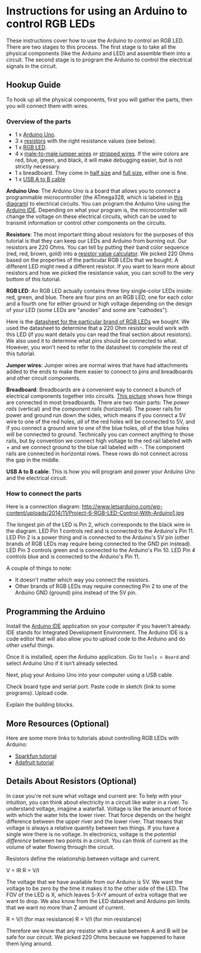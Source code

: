 # Instructions for using an Arduino to control RGB LEDs

These instructions cover how to use the Arduino to control an RGB LED. There are two stages to this process. The first stage is to take all the physical components (like the Arduino and LED) and assemble them into a circuit. The second stage is to program the Arduino to control the electrical signals in the circuit.

## Hookup Guide

To hook up all the physical components, first you will gather the parts, then you will connect them with wires.

### Overview of the parts

* 1 x [Arduino Uno](https://www.robomart.com/image/catalog/RM0058/02.jpg).
* 3 x [resistors](http://www.goldmine-elec-products.com/images/G440RB.jpg) with the right resistance values (see below).
* 1 x [RGB LED](https://i.stack.imgur.com/QCE8X.png).
* 4 x [male-to-male jumper wires](https://cdn.solarbotics.com/products/photos/03e0f1ccebb02b4dc5cc17e395d3049b/45040-dscn0624.jpg?w=800) or [stripped wires](https://cdn.instructables.com/FZ8/V12B/GYVDJLMY/FZ8V12BGYVDJLMY.MEDIUM.jpg). If the wire colors are red, blue, green, and black, it will make debugging easier, but is not strictly necessary.
* 1 x breadboard. They come in [half size](https://cdn-shop.adafruit.com/970x728/64-00.jpg) and [full size](https://www.electrokit.com/public/upload/productimage/41936-8616-4.jpg), either one is fine.
* 1 x [USB A to B cable](https://shop.mchobby.be/142-thickbox_default/cable-usb-type-a-b-arduino-uno.jpg)

**Arduino Uno**: The Arduino Uno is a board that allows you to connect a programmable microcontroller (the ATmega328, which is labeled in [this diagram](http://www.jtagelectronics.com/wp-content/uploads/2015/08/Arduino-Uno-R3-with-Part-Labels.jpg)) to electrical circuits. You can program the Arduino Uno using the [Arduino IDE](http://learn.linksprite.com/wp-content/uploads/2013/11/Arduino1Blink.png). Depending on what your program is, the microcontroller will change the voltage on these electrical circuits, which can be used to transmit information or control other components on the circuits.

**Resistors**: The most important thing about resistors for the purposes of this tutorial is that they can keep our LEDs and Arduino from burning out. Our resistors are 220 Ohms. You can tell by putting their band color sequence (red, red, brown, gold) into a [resistor value calculator](http://www.digikey.com/en/resources/conversion-calculators/conversion-calculator-resistor-color-code-4-band). We picked 220 Ohms based on the properties of the particular RGB LEDs that we bought. A different LED might need a different resistor. If you want to learn more about resistors and how we picked the resistance value, you can scroll to the very bottom of this tutorial.

**RGB LED**: An RGB LED actually contains three tiny single-color LEDs inside: red, green, and blue. There are four pins on an RGB LED, one for each color and a fourth one for either ground or high voltage depending on the design of your LED (some LEDs are "anodes" and some are "cathodes").

Here is the [datasheet for the particular brand of RGB LEDs](http://cdn.sparkfun.com/datasheets/Components/LED/YSL-R596AR3G4B5C-C10.pdf) we bought. We used the datasheet to determine that a 220 Ohm resistor would work with this LED (if you want details you can read the final section about resistors). We also used it to determine what pins should be connected to what. However, you won't need to refer to the datasheet to complete the rest of this tutorial.

**Jumper wires**: Jumper wires are normal wires that have had attachments added to the ends to make them easier to connect to pins and breadboards and other circuit components.

**Breadboard**: Breadboards are a convenient way to connect a bunch of electrical components together into circuits. [This picture](https://cdn.sparkfun.com/assets/3/d/f/a/9/518c0b34ce395fea62000002.jpg) shows how things are connected in most breadboards. There are two main parts: The _power rails_ (vertical) and the _component rails_ (horizontal). The power rails for power and ground run down the sides, which means if you connect a 5V wire to one of the red holes, _all_ of the red holes will be connected to 5V, and if you connect a ground wire to one of the blue holes, _all_ of the blue holes will be connected to ground. Technically you can connect anything to those rails, but by convention we connect high voltage to the red rail labeled with + and we connect ground to the blue rail labeled with -. The component rails are connected in horizontal rows. These rows do not connect across the gap in the middle.

**USB A to B cable**: This is how you will program and power your Arduino Uno and the electrical circuit.

### How to connect the parts

Here is a connection diagram: http://www.letsarduino.com/wp-content/uploads/2014/11/Project-6-RGB-LED-Control-With-Arduino1.jpg

The longest pin of the LED is Pin 2, which corresponds to the black wire in the diagram. LED Pin 1 controls red and is connected to the Arduino's Pin 11. LED Pin 2 is a power thing and is connected to the Arduino's 5V pin (other brands of RGB LEDs may require being connected to the GND pin instead). LED Pin 3 controls green and is connected to the Arduino's Pin 10. LED Pin 4 controls blue and is connected to the Arduino's Pin 11.

A couple of things to note:
* It doesn't matter which way you connect the resistors.
* Other brands of RGB LEDs may require connecting Pin 2 to one of the Arduino GND (ground) pins instead of the 5V pin.

## Programming the Arduino

Install the [Arduino IDE](https://www.arduino.cc/en/main/software) application on your computer if you haven't already. IDE stands for Integrated Development Environment. The Arduino IDE is a code editor that will also allow you to upload code to the Arduino and do other useful things.

Once it is installed, open the Arduino application. Go to `Tools > Board` and select Arduino Uno if it isn't already selected.

Next, plug your Arduino Uno into your computer using a USB cable.

Check board type and serial port.
Paste code in sketch (link to some programs).
Upload code.

Explain the building blocks.


## More Resources (Optional)

Here are some more links to tutorials about controlling RGB LEDs with Arduino:

* [Sparkfun tutorial](https://learn.sparkfun.com/tutorials/sik-experiment-guide-for-arduino---v32/experiment-3-driving-an-rgb-led)
* [Adafruit tutorial](https://learn.adafruit.com/adafruit-arduino-lesson-3-rgb-leds?view=all)

## Details About Resistors (Optional)

In case you're not sure what voltage and current are: To help with your intuition, you can think about electricity in a circuit like water in a river. To understand voltage, imagine a waterfall. Voltage is like the amount of force with which the water hits the lower river. That force depends on the height difference between the upper river and the lower river. That means that voltage is always a relative quantity between two things. If you have a single wire there is no voltage. In electronics, voltage is the _potential difference_ between two points in a circuit. You can think of current as the volume of water flowing through the circuit.

Resistors define the relationship between voltage and current.

V = IR
R = V/I

The voltage that we have available from our Arduino is 5V. We want the voltage to be zero by the time it makes it to the other side of the LED. The FOV of the LED is X, which leaves 5-X=Y amount of extra voltage that we want to drop. We also know from the LED datasheet and Arduino pin limits that we want no more than Z amount of current.

R = V/I (for max resistance)
R = V/I (for min resistance)

Therefore we know that any resistor with a value between A and B will be safe for our circuit. We picked 220 Ohms because we happened to have them lying around.
